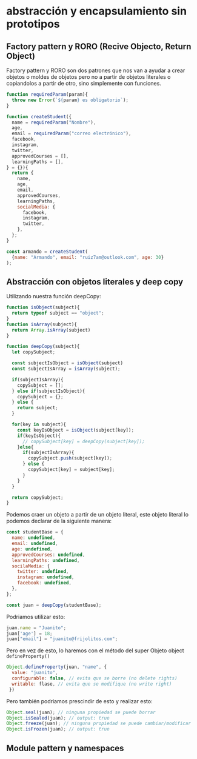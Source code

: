 # abstracción y encapsulamiento sin prototipos

## Factory pattern y RORO (Recive Objecto, Return Object)

Factory pattern y RORO son dos patrones que nos van a ayudar a crear objetos o moldes de objetos pero no a partir de objetos literales o copiandolos a partir de otro, sino simplemente con funciones.

```javascript
function requiredParam(param){
  throw new Error(`${param} es obligatorio`);
}

function createStudent({
  name = requiredParam("Nombre"),
  age,
  email = requiredParam("correo electrónico"),
  facebook,
  instagram,
  twitter,
  approvedCourses = [],
  learningPaths = [],
} = {}){
  return {
    name,
    age,
    email,
    approvedCourses,
    learningPaths,
    socialMedia: {
      facebook,
      instagram,
      twitter,
    },
  };
}

const armando = createStudent(
  {name: "Armando", email: "ruiz7am@outlook.com", age: 30}
);
```

## Abstracción con objetos literales y deep copy

Utilizando nuestra función deepCopy:

```javascript
function isObject(subject){
  return typeof subject == "object";
}
function isArray(subject){
  return Array.isArray(subject)
}

function deepCopy(subject){
  let copySubject;

  const subjectIsObject = isObject(subject)
  const subjectIsArray = isArray(subject);

  if(subjectIsArray){
    copySubject = [];
  } else if(subjectIsObject){
    copySubject = {};
  } else {
    return subject;
  }

  for(key in subject){
    const keyIsObject = isObject(subject[key]);
    if(keyIsObject){
      // copySubject[key] = deepCopy(subject[key]);
    }else{
      if(subjectIsArray){
        copySubject.push(subject[key]);
      } else {
        copySubject[key] = subject[key];
      }
    }
  }

  return copySubject;
}
```

Podemos craer un objeto a partir de un objeto literal, este objeto literal lo podemos declarar de la siguiente manera:

```javascript
const studentBase = {
  name: undefined,
  email: undefined,
  age: undefined,
  approvedCourses: undefined,
  learningPaths: undefined,
  socilaMedia: {
    twitter: undefined,
    instagram: undefined,
    facebook: undefined,
  },
};

const juan = deepCopy(studentBase);
```

Podriamos utilizar esto:

```javascript
juan.name = "Juanito";
juan['age'] = 18;
juan["email"] = "juanito@frijolitos.com";
```

Pero en vez de esto, lo haremos con el método del super Objeto object `defineProperty()`

```javascript
Object.defineProperty(juan, "name", {
  value: "juanito",
  configurable: false, // evita que se borre (no delete rights)
  writable: flase, // evita que se modifique (no write right)
 })
```

Pero también podriamos prescindir de esto y realizar esto:

```javascript
Object.seal(juan); // ninguna propiedad se puede borrar
Object.isSealed(juan); // output: true
Object.freeze(juan); // ninguna propiedad se puede cambiar/modificar
Object.isFrozen(juan); // output: true
```

## Module pattern y namespaces